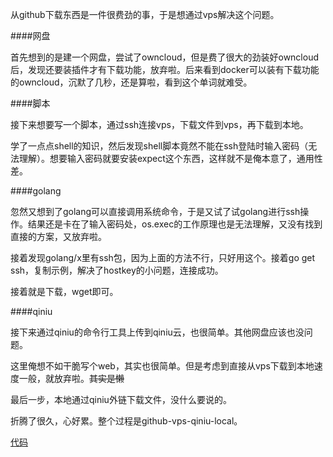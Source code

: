 从github下载东西是一件很费劲的事，于是想通过vps解决这个问题。

####网盘

首先想到的是建一个网盘，尝试了owncloud，但是费了很大的劲装好owncloud后，发现还要装插件才有下载功能，放弃啦。后来看到docker可以装有下载功能的owncloud，沉默了几秒，还是算啦，看到这个单词就难受。

####脚本

接下来想要写一个脚本，通过ssh连接vps，下载文件到vps，再下载到本地。

学了一点点shell的知识，然后发现shell脚本竟然不能在ssh登陆时输入密码（无法理解）。想要输入密码就要安装expect这个东西，这样就不是俺本意了，通用性差。

####golang

忽然又想到了golang可以直接调用系统命令，于是又试了试golang进行ssh操作。结果还是卡在了输入密码处，os.exec的工作原理也是无法理解，又没有找到直接的方案，又放弃啦。

接着发现golang/x里有ssh包，因为上面的方法不行，只好用这个。接着go get ssh，复制示例，解决了hostkey的小问题，连接成功。

接着就是下载，wget即可。

####qiniu

接下来通过qiniu的命令行工具上传到qiniu云，也很简单。其他网盘应该也没问题。

这里俺想不如干脆写个web，其实也很简单。但是考虑到直接从vps下载到本地速度一般，就放弃啦。~~其实是懒~~

最后一步，本地通过qiniu外链下载文件，没什么要说的。

折腾了很久，心好累。整个过程是github-vps-qiniu-local。

[代码](https://github.com/p1gd0g/courier)